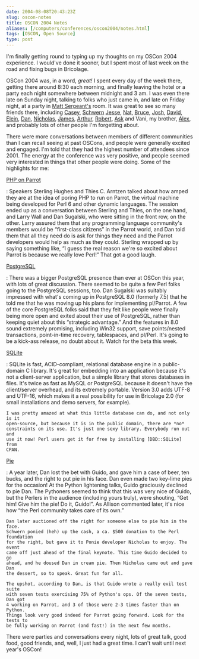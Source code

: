 ```yaml
--- 
date: 2004-08-08T20:43:23Z
slug: oscon-notes
title: OSCON 2004 Notes
aliases: [/computers/conferences/oscon2004/notes.html]
tags: [OSCON, Open Source]
type: post
---
```


I'm finally getting round to typing up my thoughts on my OSCon 2004 experience.
I would've done it sooner, but I spent most of last week on the road and fixing
bugs in Bricolage.

OSCon 2004 was, in a word, *great!* I spent every day of the week there, getting
there around 8:30 each morning, and finally leaving the hotel or a party each
night somewhere between midnight and 3 am. I was even there late on Sunday
night, talking to folks who just came in, and late on Friday night, at a party
in [Matt Sergeant's] room. It was great to see so many friends there, including
[Casey], [Schwern][] [Jesse], [Nat], [Bruce], [Josh], [David], [Elein], [Dan],
[Nicholas], [James], [Arthur], [Robert], [Ask] and Vani, my brother, [Alex], and
probably lots of other people I'm forgetting about.

There were more conversations between members of different communities than I
can recall seeing at past OSCons, and people were generally excited and engaged.
I'm told that they had the highest number of attendees since 2001. The energy at
the conference was very positive, and people seemed very interested in things
that other people were doing. Some of the highlights for me:

[PHP on Parrot]

:   Speakers Sterling Hughes and Thies C. Arntzen talked about how amped they
    are at the idea of poring PHP to run on Parrot, the virtual machine being
    developed for Perl 6 and other dynamic languages. The session ended up as a
    conversation between Sterling and Thies, on the one hand, and Larry Wall and
    Dan Sugalski, who were sitting in the front row, on the other. Larry assured
    them that any programming language community's members would be “first-class
    citizens” in the Parrot world, and Dan told them that all they need do is
    ask for things they need and the Parrot developers would help as much as
    they could. Sterling wrapped up by saying something like, “I guess the real
    reason we're so excited about Parrot is because we really love Perl!” That
    got a good laugh.

[PostgreSQL]

:   There was a bigger PostgreSQL presence than ever at OSCon this year, with
    lots of great discussion. There seemed to be quite a few Perl folks going to
    the PostgreSQL sessions, too. Dan Sugalski was suitably impressed with
    what's coming up in PostgreSQL 8.0 (formerly 7.5) that he told me that he
    was moving up his plans for implementing pl/Parrot. A few of the core
    PostgreSQL folks said that they felt like people were finally being more
    open and exited about their use of PostgreSQL, rather than keeping quiet
    about this “strategic advantage.” And the features in 8.0 sound extremely
    promising, including Win32 support, save points/nested transactions,
    point-in-time recovery, tablespaces, and pl/Perl. It's going to be a
    kick-ass release, no doubt about it. Watch for the beta this week.

[SQLite]

:   SQLite is fast, ACID-compliant, relational database engine in a
    public-domain C library. It's great for embedding into an application
    because it's not a client-server application, but a simple library that
    stores databases in files. It's twice as fast as MySQL or PostgreSQL because
    it doesn't have the client/server overhead, and its extremely portable.
    Version 3.0 adds UTF-8 and UTF-16, which makes it a real possibility for use
    in Bricolage 2.0 (for small installations and demo servers, for example).

    I was pretty amazed at what this little database can do, and not only is it
    open-source, but because it is in the public domain, there are *no*
    constraints on its use. It's just one sexy library. Everybody run out and
    use it now! Perl users get it for free by installing [DBD::SQLite] from
    CPAN.

[Pie]

:   A year later, Dan lost the bet with Guido, and gave him a case of beer, ten
    bucks, and the right to put pie in his face. Dan even made two key-lime pies
    for the occasion! At the Python lightening talks, Guido graciously declined
    to pie Dan. The Pythoners seemed to think that this was very nice of Guido,
    but the Perlers in the audience (including yours truly), were shouting, “Get
    him! Give him the pie! Do it, Guido!”. As Allison commented later, it's nice
    how “the Perl community takes care of its own.”

    Dan later auctioned off the right for someone else to pie him in the face.
    Schwern ponied (heh) up the cash, a ca. $500 donation to the Perl foundation
    for the right, but gave it to Ponie developer Nicholas to enjoy. The event
    came off just ahead of the final keynote. This time Guido decided to go
    ahead, and he doused Dan in cream pie. Then Nicholas came out and gave Dan
    the dessert, so to speak. Great fun for all.

    The upshot, according to Dan, is that Guido wrote a really evil test suite
    with seven tests exercising 75% of Python's ops. Of the seven tests, Dan got
    4 working on Parrot, and 3 of those were 2-3 times faster than on Python.
    Things look very good indeed for Parrot going forward. Look for the tests to
    be fully working on Parrot (and fast!) in the next few months.

There were parties and conversations every night, lots of great talk, good food,
good friends, and, well, I just had a great time. I can't wait until next year's
OSCon!

  [Matt Sergeant's]: http://use.perl.org/~matts/journal/ "Matt Sergeant's Journal"
  [Casey]: http://use.perl.org/~cwest/journal "Casey West's Journal"
  [Schwern]: http://use.perl.org/~schwern/journal "Schwern's Journal"
  [Jesse]: http://pallas.eruditorum.org/ "Jesse Vincent's Journal"
  [Nat]: http://use.perl.org/~gnat/journal "Nat Torkington's Journal"
  [Bruce]: http://candle.pha.pa.us/ "Bruce Momjian's Website"
  [Josh]: http://www.agliodbs.com/ "AglioDBS"
  [David]: http://fetter.org/~shackle/ "David Fetter's Website"
  [Elein]: http://www.varlena.com/ "Elein Mutain's Company"
  [Dan]: http://www.sidhe.org/~dan/blog/ "Squaks of the Parrot"
  [Nicholas]: http://use.perl.org/~nicholas/journal "Nicholas Clark's Journal"
  [James]: http://www.whoot.org/ "James Duncan's Blog"
  [Arthur]: http://use.perl.org/~sky/journal "Arthur Bergman's Journal"
  [Robert]: http://use.perl.org/~robrt/journal "Robert Spier's Journal"
  [Ask]: http://www.askbjoernhansen.com/ "Ask Bjørn Hansen's Blog"
  [Alex]: http://www.alexwheeler.net/ "Alex's Website"
  [PHP on Parrot]: http://conferences.oreillynet.com/cs/os2004/view/e_sess/5049
    "Chasing the Dragon: Compiling PHP to Run on Parrot"
  [PostgreSQL]: http://conferences.oreillynet.com/cs/os2004/view/e_sess/5359
    "State of PostgreSQL"
  [SQLite]: http://conferences.oreillynet.com/cs/os2004/view/e_sess/5701
    " Introducing SQLite version 3.0 "
  [DBD::SQLite]: http://search.cpan.org/dist/DBD-SQLite/ "DBD::SQLite on CPAN"
  [Pie]: http://www.oreillynet.com/pub/a/oscon2004/friday/index.html
    "The Dan Sugalski Pie Series"
